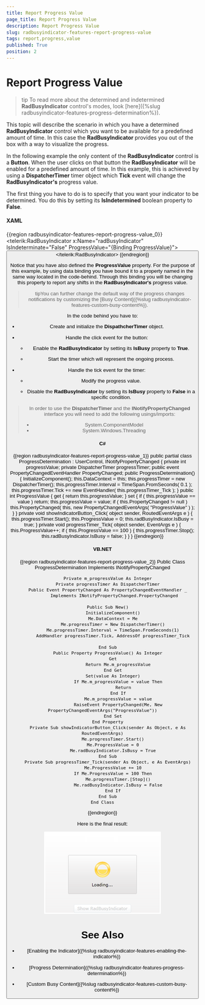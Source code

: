 ```yaml
---
title: Report Progress Value
page_title: Report Progress Value
description: Report Progress Value
slug: radbusyindicator-features-report-progress-value
tags: report,progress,value
published: True
position: 2
---
```


# Report Progress Value

>tip To read more about the determined and indetermined __RadBusyIndicator__ control's modes, look [here]({%slug radbusyindicator-features-progress-determination%}).

This topic will describe the scenario in which you have a determined __RadBusyIndicator__ control which you want to be available for a predefined amount of time. In this case the __RadBusyIndicator__ provides you out of the box with a way to visualize the progress.

In the following example the only content of the __RadBusyIndicator__ control is a __Button__. When the user clicks on that button the __RadBusyIndicator__ will be enabled for a predefined amount of time. In this example, this is achieved by using a __DispatcherTimer__ timer object which __Tick__ event will change the __RadBusyIndicator's__ progress value.

The first thing you have to do is to specify that you want your indicator to be determined. You do this by setting its __IsIndetermined__ boolean property to __False__.

#### __XAML__

{{region radbusyindicator-features-report-progress-value_0}}
	<telerik:RadBusyIndicator x:Name="radBusyIndicator" 
	                          IsIndeterminate="False" 
	                          ProgressValue="{Binding ProgressValue}">
	    <Grid>               
	        <Button Content="Show RadBusyIndicator"
	                VerticalAlignment="Bottom"
	                Click="showIndicatorButton_Click" />
	    </Grid>
	</telerik:RadBusyIndicator>
{{endregion}}

Notice that you have also defined the __ProgressValue__ property. For the purpose of this example, by using data binding you have bound it to a property named in the same way located in the code-behind. Through this binding you will be changing this property to report any shifts in the __RadBusyIndicator's__ progress value. 

>tipYou can further change the default way of the progress changes notifications by customizing the [Busy Content]({%slug radbusyindicator-features-custom-busy-content%}).

In the code behind you have to:

* Create and initialize the __DispathcherTimer__ object.

* Handle the click event for the button:          	

	* Enable the __RadBusyIndicator__ by setting its __IsBusy__ property to __True__.

	* Start the timer which will represent the ongoing process.

* Handle the tick event for the timer:          	

	* Modify the progress value.

	* Disable the __RadBusyIndicator__ by setting its __IsBusy__ property to __False__ in a specific condition.

>In order to use the __DispatcherTimer__ and the __INotifyPropertyChanged__ interface you will need to add the following usings/imports: 
>* System.ComponentModel
>* System.Windows.Threading

#### __C#__

{{region radbusyindicator-features-report-progress-value_1}}
	public partial class ProgressDetermination : UserControl, INotifyPropertyChanged
	{
	    private int progressValue;
	    private DispatcherTimer progressTimer;
	    public event PropertyChangedEventHandler PropertyChanged;
	    public ProgressDetermination()
	    {
	        InitializeComponent();
	        this.DataContext = this;
	        this.progressTimer = new DispatcherTimer();
	        this.progressTimer.Interval = TimeSpan.FromSeconds( 0.1 );
	        this.progressTimer.Tick += new EventHandler( this.progressTimer_Tick );
	    }
	    public int ProgressValue
	    {
	        get
	        {
	            return this.progressValue;
	        }
	        set
	        {
	            if ( this.progressValue == value )
	                return;
	            this.progressValue = value;
	            if ( this.PropertyChanged != null )
	                this.PropertyChanged( this, new PropertyChangedEventArgs( "ProgressValue" ) );
	        }
	    }
	    private void showIndicatorButton_Click( object sender, RoutedEventArgs e )
	    {
	        this.progressTimer.Start();
	        this.ProgressValue = 0;
	        this.radBusyIndicator.IsBusy = true;
	    }
	    private void progressTimer_Tick( object sender, EventArgs e )
	    {
	        this.ProgressValue++;
	        if ( this.ProgressValue == 100 )
	        {
	            this.progressTimer.Stop();
	            this.radBusyIndicator.IsBusy = false;
	        }
	    }
	}
{{endregion}}

#### __VB.NET__

{{region radbusyindicator-features-report-progress-value_2}}
	Public Class ProgressDetermination
		Implements INotifyPropertyChanged
	
		Private m_progressValue As Integer
		Private progressTimer As DispatcherTimer
		Public Event PropertyChanged As PropertyChangedEventHandler _
			 Implements INotifyPropertyChanged.PropertyChanged
	
		Public Sub New()
			InitializeComponent()
			Me.DataContext = Me
			Me.progressTimer = New DispatcherTimer()
			Me.progressTimer.Interval = TimeSpan.FromSeconds(1)
			AddHandler progressTimer.Tick, AddressOf progressTimer_Tick
	
		End Sub
		Public Property ProgressValue() As Integer
			Get
				Return Me.m_progressValue
			End Get
			Set(value As Integer)
				If Me.m_progressValue = value Then
					Return
				End If
				Me.m_progressValue = value
				RaiseEvent PropertyChanged(Me, New PropertyChangedEventArgs("ProgressValue"))
			End Set
		End Property
		Private Sub showIndicatorButton_Click(sender As Object, e As RoutedEventArgs)
			Me.progressTimer.Start()
			Me.ProgressValue = 0
			Me.radBusyIndicator.IsBusy = True
		End Sub
		Private Sub progressTimer_Tick(sender As Object, e As EventArgs)
			Me.ProgressValue += 10
			If Me.ProgressValue = 100 Then
				Me.progressTimer.[Stop]()
				Me.radBusyIndicator.IsBusy = False
			End If
		End Sub
	End Class
{{endregion}}

Here is the final result:

![](images/radbusyindicator_features_report_progress_value_010.png)

# See Also

 * [Enabling the Indicator]({%slug radbusyindicator-features-enabling-the-indicator%})

 * [Progress Determination]({%slug radbusyindicator-features-progress-determination%})

 * [Custom Busy Content]({%slug radbusyindicator-features-custom-busy-content%})
